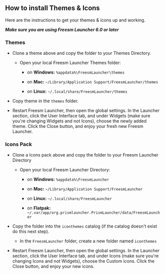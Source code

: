 ## How to install Themes & Icons

Here are the instructions to get your themes & icons up and working.

**_Make sure you are using Freesm Launcher 6.0 or later_**

### Themes

- Clone a theme above and copy the folder to your Themes Directory.

  - Open your local Freesm Launcher Themes folder:

    - on **Windows:** `%appdata%\FreesmLauncher\themes`

    - on **Mac:** `~/Library/Application Support/FreesmLauncher/themes`

    - on **Linux:** `~/.local/share/FreesmLauncher/themes`

- Copy theme in the `themes` folder.

- Restart Freesm Launcher, then open the global settings. In the Launcher section, click the User Interface tab, and under Widgets (make sure you're changing Widgets and not Icons), choose the newly added theme. Click the Close button, and enjoy your fresh new Freesm Launcher.

### Icons Pack

- Clone a Icons pack above and copy the folder to your Freesm Launcher Directory

  - Open your local Freesm Launcher Directory:

    - on **Windows:** `%appdata%\FreesmLauncher`

    - on **Mac:** `~/Library/Application Support/FreesmLauncher`

    - on **Linux:** `~/.local/share/FreesmLauncher`

    - on **Flatpak:** `~/.var/app/org.prismlauncher.PrismLauncher/data/FreesmLauncher`

- Copy the folder into the `iconthemes` catalog (if the catalog doesn't exist do this next step).

  - In the `FreesmLauncher` folder, create a new folder named `iconthemes`

- Restart Freesm Launcher, then open the global settings. In the Launcher section, click the User Interface tab, and under Icons (make sure you're changing Icons and not Widgets), choose the Custom icons. Click the Close button, and enjoy your new icons.

